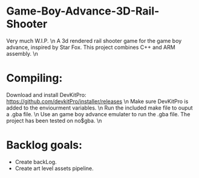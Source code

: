 # Game-Boy-Advance-3D-Rail-Shooter
Very much W.I.P. \n
A 3d rendered rail shooter game for the game boy advance, inspired by Star Fox. This project combines C++ and ARM assembly. \n

# Compiling:
Download and install DevKitPro: https://github.com/devkitPro/installer/releases \n
Make sure DevKitPro is added to the enviourment variables. \n
Run the included make file to ouput a .gba file. \n
Use an game boy advance emulater to run the .gba file. The project has been tested on no$gba. \n

# Backlog goals:
- Create backLog. 
- Create art level assets pipeline. 
